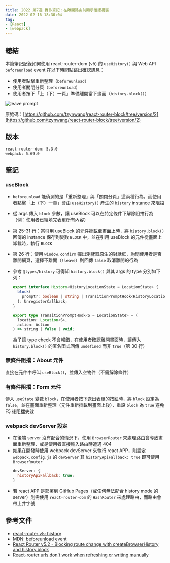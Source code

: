 ```yaml
---
title: 2022 第7週 實作筆記：在離開路由前顯示確認視窗
date: 2022-02-16 18:30:04
tag:
- [React]
- [webpack]
---
```


## 總結

本篇筆記記錄如何使用 react-router-dom (v5) 的 `useHistory()` 與 Web API `beforeunload` event 在以下時間點跳出確認訊息：

- 使用者點擊重新整理（`beforeunload`）
- 使用者關閉分頁（`beforeunload`）
- 使用者按下「上（下）一頁」準備離開當下畫面（`history.block()`）

![leave prompt](/2022/react-router-block/react-router-block-demo.gif)

原始碼：[https://github.com/tzynwang/react-router-block/tree/version/2](https://github.com/tzynwang/react-router-block/tree/version/2)

## 版本

```
react-router-dom: 5.3.0
webpack: 5.69.0
```

## 筆記

### useBlock

<script src="https://gist.github.com/tzynwang/64078bcedb90e4b1e17479d45bbca97d.js"></script>

- `beforeunload` 能偵測的是「重新整理」與「關閉分頁」這兩種行為，而使用者點擊「上（下）一頁」會由 `useHistory()` 產生的 `history` instance 來阻擋
- 從 args 傳入 `block` 參數，讓 useBlock 可以在特定條件下解除阻擋行為（例：使用者已經填完表單所有內容）
- 第 25-31 行：當引用 useBlock 的元件掛載至畫面上時，將 `history.block()` 回傳的 instance 保存到變數 `BLOCK` 中，並在引用 useBlock 的元件從畫面上卸載時，執行 `BLOCK`
- 第 26 行：使用 `window.confirm` 彈出瀏覽器原生的對話框，詢問使用者是否離開網頁，選擇不離開（`!leave`）則回傳 `false` 取消離開的行為
- 參考 `@types/history` 可得知 `history.block()` 與其 args 的 type 分別如下列：

  ```ts
  export interface History<HistoryLocationState = LocationState> {
    block(
      prompt?: boolean | string | TransitionPromptHook<HistoryLocationState>
    ): UnregisterCallback;
  }

  export type TransitionPromptHook<S = LocationState> = (
    location: Location<S>,
    action: Action
  ) => string | false | void;
  ```

  為了讓 type check 不會報錯，在使用者確認離開畫面時，讓傳入 `history.block()` 的匿名函式回傳 `undefined` 而非 `true`（第 30 行）

### 無條件阻擋：About 元件

<script src="https://gist.github.com/tzynwang/fe1c004da511941c3e1cb83723c98f93.js"></script>

直接在元件中呼叫 `useBlock()`，並傳入空物件（不需解除條件）

### 有條件阻擋：Form 元件

<script src="https://gist.github.com/tzynwang/d31470f3de89cf5ac39e4b3f1dbf2eda.js"></script>

傳入 `useState` 變數 `block`，在使用者按下送出表單的按鈕時，將 `block` 設定為 `false`，並在畫面重新整理（元件重新掛載到畫面上後），重設 `block` 為 `true` 避免 F5 後阻擋失效

### webpack devServer 設定

- 在後端 server 沒有配合的情況下，使用 `BrowserRouter` 來處理路由會導致畫面重新整理、或是使用者直接輸入路由時遭遇 404
- 如果在開發時使用 webpack devServer 來執行 react APP，則設定 `webpack.config.js` 的 `devServer` 其 `historyApiFallback: true` 即可使用 `BrowserRouter`
  ```js
  devServer: {
    historyApiFallback: true;
  }
  ```
- 若 react APP 是部署到 GitHub Pages（或任何無法配合 history mode 的 server）則需使用 `react-router-dom` 的 `HashRouter` 來處理路由，而路由會帶上井字號

## 參考文件

- [react-router v5: history](https://v5.reactrouter.com/web/api/history)
- [MDN: beforeunload event](https://developer.mozilla.org/en-US/docs/Web/API/Window/beforeunload_event)
- [React Router v5.2 - Blocking route change with createBrowserHistory and history.block](https://stackoverflow.com/questions/65526447/react-router-v5-2-blocking-route-change-with-createbrowserhistory-and-history)
- [React-router urls don't work when refreshing or writing manually](https://stackoverflow.com/questions/27928372/react-router-urls-dont-work-when-refreshing-or-writing-manually)
